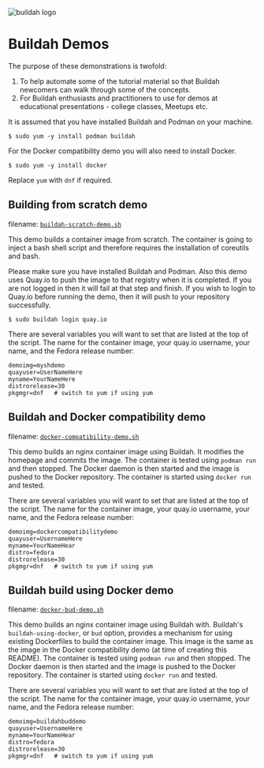 ![buildah logo](https://cdn.rawgit.com/containers/buildah/main/logos/buildah-logo_large.png)

# Buildah Demos

The purpose of these demonstrations is twofold:

1. To help automate some of the tutorial material so that Buildah newcomers can walk through some of the concepts.
2. For Buildah enthusiasts and practitioners to use for demos at educational presentations - college classes, Meetups etc.

It is assumed that you have installed Buildah and Podman on your machine.

    $ sudo yum -y install podman buildah

For the Docker compatibility demo you will also need to install Docker.

    $ sudo yum -y install docker

Replace `yum` with `dnf` if required.

## Building from scratch demo

filename: [`buildah-scratch-demo.sh`](buildah-scratch-demo.sh)

This demo builds a container image from scratch. The container is going to inject a bash shell script and therefore requires the installation of coreutils and bash.

Please make sure you have installed Buildah and Podman. Also this demo uses Quay.io to push the image to that registry when it is completed. If you are not logged in then it will fail at that step and finish. If you wish to login to Quay.io before running the demo, then it will push to your repository successfully.

    $ sudo buildah login quay.io

There are several variables you will want to set that are listed at the top of the script. The name for the container image, your quay.io username, your name, and the Fedora release number:

    demoimg=myshdemo
    quayuser=UserNameHere
    myname=YourNameHere
    distrorelease=30
    pkgmgr=dnf   # switch to yum if using yum

## Buildah and Docker compatibility demo

filename: [`docker-compatibility-demo.sh`](docker-compatibility-demo.sh)

This demo builds an nginx container image using Buildah. It modifies the homepage and commits the image. The container is tested using `podman run` and then stopped. The Docker daemon is then started and the image is pushed to the Docker repository. The container is started using `docker run` and tested.

There are several variables you will want to set that are listed at the top of the script. The name for the container image, your quay.io username, your name, and the Fedora release number:

    demoimg=dockercompatibilitydemo
    quayuser=UsernameHere
    myname=YourNameHear
    distro=fedora
    distrorelease=30
    pkgmgr=dnf   # switch to yum if using yum

## Buildah build using Docker demo

filename: [`docker-bud-demo.sh`](buildah-bud-demo.sh)

This demo builds an nginx container image using Buildah with. Buildah's `buildah-using-docker`, or `bud` option, provides a mechanism for using existing Dockerfiles to build the container image. This image is the same as the image in the Docker compatibility demo (at time of creating this README). The container is tested using `podman run` and then stopped. The Docker daemon is then started and the image is pushed to the Docker repository. The container is started using `docker run` and tested.

There are several variables you will want to set that are listed at the top of the script. The name for the container image, your quay.io username, your name, and the Fedora release number:

    demoimg=buildahbuddemo
    quayuser=UsernameHere
    myname=YourNameHear
    distro=fedora
    distrorelease=30
    pkgmgr=dnf   # switch to yum if using yum
